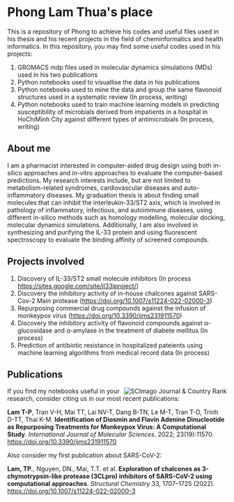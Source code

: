 # Phong Lam Thua's place
This is a repository of Phong to achieve his codes and useful files used in his thesis and his recent projects in the field of cheminformatics and health informatics. 
In this repository, you may find some useful codes used in his projects:
1. GROMACS mdp files used in molecular dynamics simulations (MDs) used in his two publications
2. Python notebooks used to visuallise the data in his publications
3. Python notebooks used to mine the data and group the same flavonoid structures used in a systematic review (In process, writing)
4. Python notebooks used to train machine learning models in predicting susceptibility of microbials derived from impatients in a hospital in HoChiMinh City against different types of antimicrobials (In process, writing)

## About me
I am a pharmacist interested in computer-aided drug design using both in-silico approaches and in-vitro approaches to evaluate the computer-based predictions. My research interests include, but are not limited to metabolism-related syndromes, cardiovascular diseases and auto-inflammatory diseases. My graduation thesis is about finding small molecules that can inhibit the interleukin-33/ST2 axis, which is involved in pathology of inflammatory, infectious, and autoimmune diseases, using different in-silico methods such as homology modelling, molecular docking, molecular dynamics simulations. Additionally, I am also involved in synthesizing and purifying the IL-33 protein and using fluorescent spectroscopy to evaluate the binding affinity of screened compounds. 

## Projects involved
1. Discovery of IL-33/ST2 small molecule inhibitors (In process https://sites.google.com/site/il33iproject/)
2. Discovery the inhibitory activity of in-house chalcones against SARS-Cov-2 Main protease (https://doi.org/10.1007/s11224-022-02000-3)
3. Repurposing commercial drug compounds against the infusion of monkeypox virus (https://doi.org/10.3390/ijms231911570)
4. Discovery the inhibitory activity of flavonoid compounds against α-glucosidase and α-amylase in the treatment of diabete mellitus (In process)
5. Prediction of antibiotic resistance in hospitalized pateients using machine learning algorithms from medical record data (In process)

## Publications
<a href="" title="SCImago Journal &amp; Country Rank"><img border="0" align="right" src="https://www.scimagojr.com/journal_img.php?id=25879" alt="SCImago Journal &amp; Country Rank"  /></a>
If you find my notebooks useful in your research, consider citing us in our most recent publications:

**Lam T-P**, Tran V-H, Mai TT, Lai NV-T, Dang B-TN, Le M-T, Tran T-D, Trinh D-TT, Thai K-M. **Identification of Diosmin and Flavin Adenine Dinucleotide as Repurposing Treatments for Monkeypox Virus: A Computational Study**. _International Journal of Molecular Sciences_. 2022; 23(19):11570. https://doi.org/10.3390/ijms231911570

Also consider my first publication about SARS-CoV-2:

**Lam, TP.**, Nguyen, DN., Mai, T.T. et al. **Exploration of chalcones as 3-chymotrypsin-like protease (3CLpro) inhibitors of SARS-CoV-2 using computational approaches**. _Structural Chemistry_ 33, 1707–1725 (2022). https://doi.org/10.1007/s11224-022-02000-3
